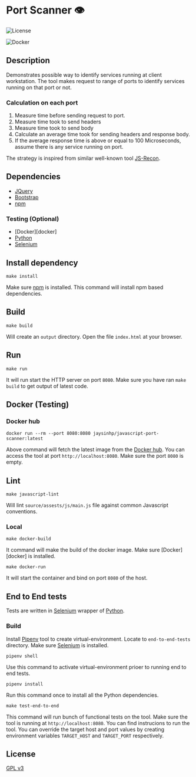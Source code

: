 # Port Scanner 👁️

![License][badge_license]

![Docker][badge_docker]


## Description

Demonstrates possible way to identify services running at client workstation.
The tool makes request to range of ports to identify services running on that
port or not.


### Calculation on each port

1. Measure time before sending request to port.
2. Measure time took to send headers
3. Measure time took to send body
4. Calculate an average time took for sending headers and response body.
5. If the average response time is above or equal to 100 Microseconds, assume
   there is any service running on port.


The strategy is inspired from similar well-known tool [JS-Recon][js-recon].


## Dependencies

* [JQuery][jquery]
* [Bootstrap][bootstrap]
* [npm][npm]

### Testing (Optional)

* [Docker][docker]
* [Python][python]
* [Selenium][selenium]


## Install dependency

```
make install
```

Make sure [npm][npm] is installed. This command will install npm based
dependencies.


## Build


```
make build
```

Will create an `output` directory. Open the file `index.html` at your browser.


## Run


```
make run
```

It will run start the HTTP server on port `8080`. Make sure you have ran ```make
build``` to get output of latest code.


## Docker (Testing)

### Docker hub

```
docker run --rm --port 8080:8080 jaysinhp/javascript-port-scanner:latest
```

Above command will fetch the latest image from the [Docker hub][docker_repository]. You can access the tool at port `http://localhost:8080`. Make sure the port `8080` is empty.


## Lint

```
make javascript-lint
```

Will lint `source/assests/js/main.js` file against common Javascript
conventions.


### Local

```
make docker-build
```

It command will make the build of the docker image. Make sure [Docker][docker]
is installed.

```
make docker-run
```

It will start the container and bind on port `8080` of the host.


## End to End tests

Tests are written in [Selenium][selenium] wrapper of [Python][python].

### Build

Install [Pipenv][pipenv] tool to create virtual-environment. Locate to
`end-to-end-tests` directory. Make sure [Selenium][selenium] is installed.

```
pipenv shell
```
Use this command to activate virtual-environment prioer to running end to end
tests.

```
pipenv install
```

Run this command once to install all the Python dependencies.

```
make test-end-to-end
```

This command will run bunch of functional tests on the tool. Make sure the tool
is running at `http://localhost:8080`. You can find instrucions to run the tool.
You can override the target host and port values by creating environment
variables `TARGET_HOST` and `TARGET_PORT` respectively.


## License

[GPL v3][gpl_v3]


[js-recon]: http://blog.andlabs.org/2010/12/port-scanning-with-html5-and-js-recon.html
[gpl_v3]: https://www.gnu.org/licenses/gpl-3.0.en.html
[jquery]: https://jquery.com/
[bootstrap]: https://getbootstrap.com/
[npm]: https://www.npmjs.com/
[python]: https://www.python.org/
[selenium]: https://docs.seleniumhq.org/
[pipenv]: https://pypi.org/project/pipenv/
[badge_license]: https://img.shields.io/github/license/ultimatecoder/javascript_port_scanner.svg?style=plastic
[badge_docker]: https://dockeri.co/image/jaysinhp/javascript-port-scanner
[docker_repository]: https://hub.docker.com/r/jaysinhp/javascript-port-scanner
